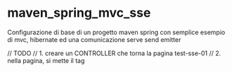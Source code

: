# maven_spring_mvc_sse
Configurazione di base di un progetto maven spring con semplice esempio di mvc, hibernate ed una  comunicazione serve send emitter 

// TODO
    // 1. creare un CONTROLLER che torna la pagina test-sse-01
    // 2. nella pagina, si mette il tag <script type=javascript>
    // 3. nello script si chiama il controller sse (quello di questa classe): 
    // const eventSource = new EventSource('http://localhost:8080/.../sse');

